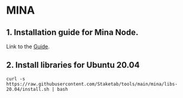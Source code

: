 # MINA
## 1. Installation guide for Mina Node. 
Link to the [Guide](https://icohigh.gitbook.io/mina-node-testnet/).  

## 2. Install libraries for Ubuntu 20.04

```
curl -s https://raw.githubusercontent.com/Staketab/tools/main/mina/libs-20.04/install.sh | bash
```
